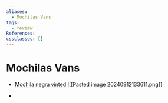 ```yaml
---
aliases:
  - Mochilas Vans
tags:
  - review
References: 
cssclasses: []
---
```

# Mochilas Vans
+ [Mochila negra vinted](https://www.vinted.es/items/5003669819-zaino-nero-vans)
![[Pasted image 20240912133611.png]]

+ 
